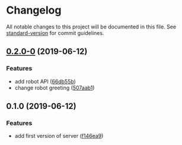 # Changelog

All notable changes to this project will be documented in this file. See [standard-version](https://github.com/conventional-changelog/standard-version) for commit guidelines.

## [0.2.0-0](https://github.com/rgmax/robots/compare/v0.1.0...v0.2.0-0) (2019-06-12)


### Features

* add robot API ([66db55b](https://github.com/rgmax/robots/commit/66db55b))
* change robot greeting ([507aab1](https://github.com/rgmax/robots/commit/507aab1))



## 0.1.0 (2019-06-12)


### Features

* add first version of server ([f146ea9](https://github.com/rgmax/robots/commit/f146ea9))
